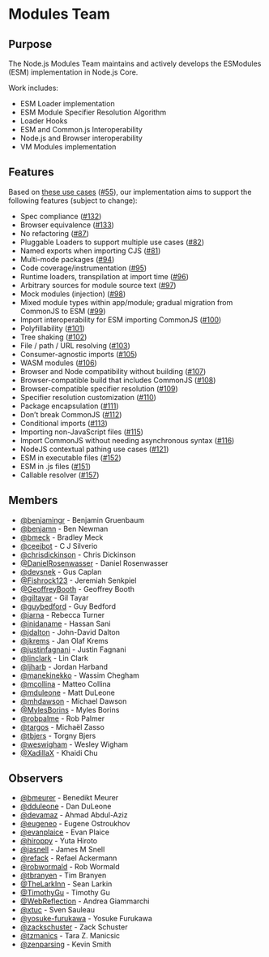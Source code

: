 # Modules Team

## Purpose

The Node.js Modules Team maintains and actively develops the ESModules (ESM) implementation in Node.js Core.

Work includes:

* ESM Loader implementation
* ESM Module Specifier Resolution Algorithm
* Loader Hooks
* ESM and Common.js Interoperability
* Node.js and Browser interoperability
* VM Modules implementation

## Features

Based on [these use cases](https://docs.google.com/document/d/10BBsIqdAXB9JR2KUzQGYbCiVugYBnxE4REBakX29yyo/edit) ([#55](https://github.com/nodejs/modules/issues/55)), our implementation aims to support the following features (subject to change):

- Spec compliance ([#132](https://github.com/nodejs/modules/issues/132))
- Browser equivalence ([#133](https://github.com/nodejs/modules/issues/133))
- No refactoring ([#87](https://github.com/nodejs/modules/issues/87))
- Pluggable Loaders to support multiple use cases ([#82](https://github.com/nodejs/modules/issues/82))
- Named exports when importing CJS ([#81](https://github.com/nodejs/modules/issues/81))
- Multi-mode packages ([#94](https://github.com/nodejs/modules/issues/94))
- Code coverage/instrumentation ([#95](https://github.com/nodejs/modules/issues/95))
- Runtime loaders, transpilation at import time ([#96](https://github.com/nodejs/modules/issues/96))
- Arbitrary sources for module source text ([#97](https://github.com/nodejs/modules/issues/97))
- Mock modules (injection) ([#98](https://github.com/nodejs/modules/issues/98))
- Mixed module types within app/module; gradual migration from CommonJS to ESM ([#99](https://github.com/nodejs/modules/issues/99))
- Import interoperability for ESM importing CommonJS ([#100](https://github.com/nodejs/modules/issues/100))
- Polyfillability ([#101](https://github.com/nodejs/modules/issues/101))
- Tree shaking ([#102](https://github.com/nodejs/modules/issues/102))
- File / path / URL resolving ([#103](https://github.com/nodejs/modules/issues/103))
- Consumer-agnostic imports ([#105](https://github.com/nodejs/modules/issues/105))
- WASM modules ([#106](https://github.com/nodejs/modules/issues/106))
- Browser and Node compatibility without building ([#107](https://github.com/nodejs/modules/issues/107))
- Browser-compatible build that includes CommonJS ([#108](https://github.com/nodejs/modules/issues/108))
- Browser-compatible specifier resolution ([#109](https://github.com/nodejs/modules/issues/109))
- Specifier resolution customization ([#110](https://github.com/nodejs/modules/issues/110))
- Package encapsulation ([#111](https://github.com/nodejs/modules/issues/111))
- Don’t break CommonJS ([#112](https://github.com/nodejs/modules/issues/112))
- Conditional imports ([#113](https://github.com/nodejs/modules/issues/113))
- Importing non-JavaScript files ([#115](https://github.com/nodejs/modules/issues/115))
- Import CommonJS without needing asynchronous syntax ([#116](https://github.com/nodejs/modules/issues/116))
- NodeJS contextual pathing use cases ([#121](https://github.com/nodejs/modules/issues/121))
- ESM in executable files ([#152](https://github.com/nodejs/modules/issues/152))
- ESM in .js files ([#151](https://github.com/nodejs/modules/151))
- Callable resolver ([#157](https://github.com/nodejs/modules/issues/157))

## Members

<!-- ncu-team-sync.team(nodejs/modules-active-members) -->

- [@benjamingr](https://github.com/benjamingr) - Benjamin Gruenbaum
- [@benjamn](https://github.com/benjamn) - Ben Newman
- [@bmeck](https://github.com/bmeck) - Bradley Meck
- [@ceejbot](https://github.com/ceejbot) - C J Silverio
- [@chrisdickinson](https://github.com/chrisdickinson) - Chris Dickinson
- [@DanielRosenwasser](https://github.com/DanielRosenwasser) - Daniel Rosenwasser
- [@devsnek](https://github.com/devsnek) - Gus Caplan
- [@Fishrock123](https://github.com/Fishrock123) - Jeremiah Senkpiel
- [@GeoffreyBooth](https://github.com/GeoffreyBooth) - Geoffrey Booth
- [@giltayar](https://github.com/giltayar) - Gil Tayar
- [@guybedford](https://github.com/guybedford) - Guy Bedford
- [@iarna](https://github.com/iarna) - Rebecca Turner
- [@inidaname](https://github.com/inidaname) - Hassan Sani
- [@jdalton](https://github.com/jdalton) - John-David Dalton
- [@jkrems](https://github.com/jkrems) - Jan Olaf Krems
- [@justinfagnani](https://github.com/justinfagnani) - Justin Fagnani
- [@linclark](https://github.com/linclark) - Lin Clark
- [@ljharb](https://github.com/ljharb) - Jordan Harband
- [@manekinekko](https://github.com/manekinekko) - Wassim Chegham
- [@mcollina](https://github.com/mcollina) - Matteo Collina
- [@mduleone](https://github.com/mduleone) - Matt DuLeone
- [@mhdawson](https://github.com/mhdawson) - Michael Dawson
- [@MylesBorins](https://github.com/MylesBorins) - Myles Borins
- [@robpalme](https://github.com/robpalme) - Rob Palmer
- [@targos](https://github.com/targos) - Michaël Zasso
- [@tbjers](https://github.com/tbjers) - Torgny Bjers
- [@weswigham](https://github.com/weswigham) - Wesley Wigham
- [@XadillaX](https://github.com/XadillaX) - Khaidi Chu

<!-- ncu-team-sync end -->

## Observers

<!-- ncu-team-sync.team(nodejs/modules-observers) -->

- [@bmeurer](https://github.com/bmeurer) - Benedikt Meurer
- [@dduleone](https://github.com/dduleone) - Dan DuLeone
- [@devamaz](https://github.com/devamaz) - Ahmad Abdul-Aziz
- [@eugeneo](https://github.com/eugeneo) - Eugene Ostroukhov
- [@evanplaice](https://github.com/evanplaice) - Evan Plaice
- [@hiroppy](https://github.com/hiroppy) - Yuta Hiroto
- [@jasnell](https://github.com/jasnell) - James M Snell
- [@refack](https://github.com/refack) - Refael Ackermann
- [@robwormald](https://github.com/robwormald) - Rob Wormald
- [@tbranyen](https://github.com/tbranyen) - Tim Branyen
- [@TheLarkInn](https://github.com/TheLarkInn) - Sean Larkin
- [@TimothyGu](https://github.com/TimothyGu) - Timothy Gu
- [@WebReflection](https://github.com/WebReflection) - Andrea Giammarchi
- [@xtuc](https://github.com/xtuc) - Sven Sauleau
- [@yosuke-furukawa](https://github.com/yosuke-furukawa) - Yosuke Furukawa
- [@zackschuster](https://github.com/zackschuster) - Zack Schuster
- [@tzmanics](https://github.com/tzmanics) - Tara Z. Manicsic
- [@zenparsing](https://github.com/zenparsing) - Kevin Smith

<!-- ncu-team-sync end -->
